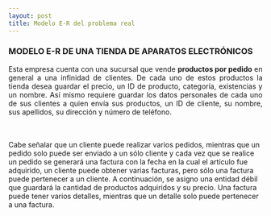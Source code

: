 ```yaml
---
layout: post
title: Modelo E-R del problema real
---
```

### MODELO E-R DE UNA TIENDA DE APARATOS ELECTRÓNICOS

<p style="text-align: justify;">Esta empresa cuenta con una sucursal que vende <b>productos por pedido</b> en general a una infinidad de clientes. De cada uno de estos productos la tienda desea guardar el precio, un ID de producto, categoría, existencias y un nombre. Así mismo requiere guardar los datos personales de cada uno de sus clientes a quien envía sus productos, un ID de cliente, su nombre, sus apellidos, su dirección y número de teléfono. 

<br><br>Cabe señalar que un cliente puede realizar varios pedidos, mientras que un pedido solo puede ser enviado a un sólo cliente y cada vez que se realice un pedido se generará una factura con la fecha en la cual el artículo fue adquirido, un cliente puede obtener varias facturas, pero sólo una factura puede pertenecer a un cliente. A continuación, se asigno una entidad débil que guardará la cantidad de productos adquiridos y su precio. Una factura puede tener varios detalles, mientras que un detalle solo puede pertenecer a una factura.</p>

